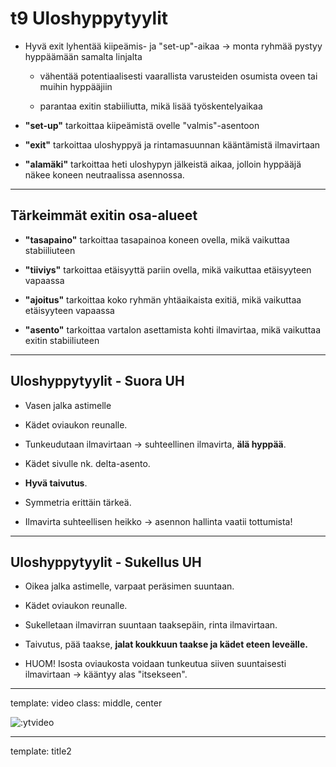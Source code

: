 # t9 Uloshyppytyylit

- Hyvä exit lyhentää kiipeämis- ja "set-up"-aikaa -&gt; monta ryhmää
  pystyy hyppäämään samalta linjalta

  -   vähentää potentiaalisesti vaarallista varusteiden osumista oveen tai
      muihin hyppääjiin

  -   parantaa exitin stabiiliutta, mikä lisää työskentelyaikaa

- **"set-up"** tarkoittaa kiipeämistä ovelle "valmis"-asentoon

- **"exit"** tarkoittaa uloshyppyä ja rintamasuunnan kääntämistä
  ilmavirtaan

- **"alamäki"** tarkoittaa heti uloshypyn jälkeistä aikaa, jolloin
  hyppääjä näkee koneen neutraalissa asennossa.

---

## Tärkeimmät exitin osa-alueet

-   **"tasapaino"** tarkoittaa tasapainoa koneen ovella, mikä vaikuttaa
    stabiiliuteen

-   **"tiiviys"** tarkoittaa etäisyyttä pariin ovella, mikä vaikuttaa
    etäisyyteen vapaassa

-   **"ajoitus"** tarkoittaa koko ryhmän yhtäaikaista exitiä, mikä
    vaikuttaa etäisyyteen vapaassa

-   **"asento"** tarkoittaa vartalon asettamista kohti ilmavirtaa, mikä
    vaikuttaa exitin stabiiliuteen

---

## Uloshyppytyylit - Suora UH

-   Vasen jalka astimelle

-   Kädet oviaukon reunalle.

-   Tunkeudutaan ilmavirtaan -&gt; suhteellinen ilmavirta, **älä hyppää**.

-   Kädet sivulle nk. delta-asento.

-   **Hyvä taivutus**.

-   Symmetria erittäin tärkeä.

-   Ilmavirta suhteellisen heikko -&gt; asennon hallinta vaatii
    tottumista!

---

## Uloshyppytyylit - Sukellus UH

-   Oikea jalka astimelle, varpaat peräsimen suuntaan.

-   Kädet oviaukon reunalle.

-   Sukelletaan ilmavirran suuntaan taaksepäin, rinta ilmavirtaan.

-   Taivutus, pää taakse, **jalat koukkuun taakse ja kädet
    eteen leveälle.**

-   HUOM! Isosta oviaukosta voidaan tunkeutua siiven suuntaisesti
    ilmavirtaan -&gt; kääntyy alas "itsekseen".

---

template: video
class: middle, center

![:ytvideo](L--4Zc0q9Qg)

---

template: title2

